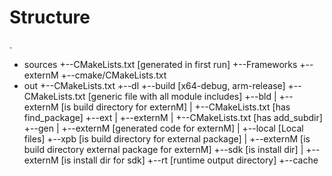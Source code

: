 
# Structure

.
+ sources
   +--CMakeLists.txt [generated in first run]
   +--Frameworks
      +--externM
         +--cmake/CMakeLists.txt
+ out
  +--CMakeLists.txt
  +--dl
  +--build [x64-debug, arm-release]
     +--CMakeLists.txt [generic file with all module includes]
     +--bld
     |  +--externM [is build directory for externM]
     |     +--CMakeLists.txt [has find_package]
     +--ext
     |  +--externM
     |     +--CMakeLists.txt [has add_subdir]
     +--gen
     |  +--externM [generated code for externM]
     |     +--local [Local files]
     +--xpb [is build directory for external package]
     |  +--externM [is build directory external package for externM]
     +--sdk [is install dir]
     |  +--externM [is install dir for sdk]
     +--rt    [runtime output directory]
     +--cache

